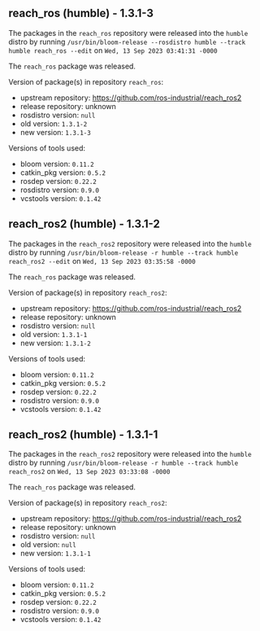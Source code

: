## reach_ros (humble) - 1.3.1-3

The packages in the `reach_ros` repository were released into the `humble` distro by running `/usr/bin/bloom-release --rosdistro humble --track humble reach_ros --edit` on `Wed, 13 Sep 2023 03:41:31 -0000`

The `reach_ros` package was released.

Version of package(s) in repository `reach_ros`:

- upstream repository: https://github.com/ros-industrial/reach_ros2
- release repository: unknown
- rosdistro version: `null`
- old version: `1.3.1-2`
- new version: `1.3.1-3`

Versions of tools used:

- bloom version: `0.11.2`
- catkin_pkg version: `0.5.2`
- rosdep version: `0.22.2`
- rosdistro version: `0.9.0`
- vcstools version: `0.1.42`


## reach_ros2 (humble) - 1.3.1-2

The packages in the `reach_ros2` repository were released into the `humble` distro by running `/usr/bin/bloom-release -r humble --track humble reach_ros2 --edit` on `Wed, 13 Sep 2023 03:35:58 -0000`

The `reach_ros` package was released.

Version of package(s) in repository `reach_ros2`:

- upstream repository: https://github.com/ros-industrial/reach_ros2
- release repository: unknown
- rosdistro version: `null`
- old version: `1.3.1-1`
- new version: `1.3.1-2`

Versions of tools used:

- bloom version: `0.11.2`
- catkin_pkg version: `0.5.2`
- rosdep version: `0.22.2`
- rosdistro version: `0.9.0`
- vcstools version: `0.1.42`


## reach_ros2 (humble) - 1.3.1-1

The packages in the `reach_ros2` repository were released into the `humble` distro by running `/usr/bin/bloom-release -r humble --track humble reach_ros2` on `Wed, 13 Sep 2023 03:33:08 -0000`

The `reach_ros` package was released.

Version of package(s) in repository `reach_ros2`:

- upstream repository: https://github.com/ros-industrial/reach_ros2
- release repository: unknown
- rosdistro version: `null`
- old version: `null`
- new version: `1.3.1-1`

Versions of tools used:

- bloom version: `0.11.2`
- catkin_pkg version: `0.5.2`
- rosdep version: `0.22.2`
- rosdistro version: `0.9.0`
- vcstools version: `0.1.42`


